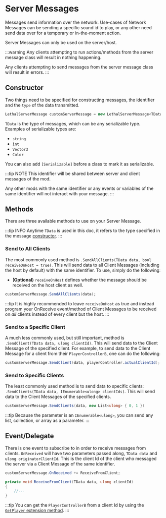 ﻿---
prev: false
next: true
description: How to use LethalNetworkAPI's Server Messages.
---

# Server Messages

Messages send information over the network. Use-cases of Network Messages can be sending a specific sound id to play, or any other need send data over for a temporary or in-the-moment action.

Server Messages can only be used on the server/host.

:::warning
Any clients attempting to run actions/methods from the server message class will result in nothing happening.

Any clients attempting to send messages from the server message class will result in errors.
:::

## Constructor

Two things need to be specified for constructing messages, the identifier and the `type` of the data transmitted.

```csharp
LethalServerMessage customServerMessage = new LethalServerMessage<TData>(identifier: "customIdentifier");
```

`TData` is the type of messages, which can be any serializable type. Examples of serializable types are:

- `string`
- `int`
- `Vector3`
- `Color`

You can also add `[Serializable]` before a class to mark it as serializable.

:::tip NOTE
This identifier will be shared between server and client messages of the mod.

Any other mods with the same identifier or any events or variables of the same identifier will not interact with your message.
:::

## Methods

There are three available methods to use on your Server Message.

:::tip INFO
Anytime `TData` is used in this doc, it refers to the type specified in the message [constructor](#constructor).
:::

### Send to All Clients

The most commonly used method is `.SendAllClients(TData data, bool receiveOnHost = true)`. This will send data to all Client Messages (including the host by default) with the same identifier. To use, simply do the following:

- **(Optional)** `receiveOnHost` defines whether the message should be received on the host client as well.

```csharp
customServerMessage.SendAllClients(data);
```

:::tip
It is highly recommended to leave `receiveOnHost` as true and instead program your OnReceive event/method of Client Messages to be received on *all* clients instead of every client but the host.
:::

### Send to a Specific Client

A much less commonly used, but still important, method is `.SendClient(TData data, ulong clientId)`. This will send data to the Client Message of the specified client. For example, to send data to the Client Message for a client from their `PlayerControllerB`, one can do the following:

```csharp
customServerMessage.SendClient(data, playerController.actualClientId);
```

### Send to Specific Clients

The least commonly used method is to send data to specific clients: `.SendClients(TData data, IEnumerable<ulong> clientIds)`. This will send data to the Client Messages of the specified clients.

```csharp
customServerMessage.SendClients(data, new List<ulong> { 0, 1 })
```

:::tip
Because the parameter is an `IEnumerable<ulong>`, you can send any list, collection, or array as a parameter.
:::

## Event/Delegate

There is one event to subscribe to in order to receive messages from clients. `OnReceived` will have two parameters passed along, `TData data` and `ulong originatorClientId`. This is the client Id of the client who messaged the server via a Client Message of the same identifier.

```csharp
customServerMessage.OnReceived += ReceiveFromClient;

private void ReceiveFromClient(TData data, ulong clientId) 
{
    //...
}
```

:::tip
You can get the `PlayerControllerB` from a client Id by using the [`GetPlayer` extension method](/extensions#get-player-from-id).
:::